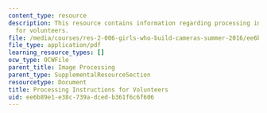 ```yaml
---
content_type: resource
description: This resource contains information regarding processing instructions
  for volunteers.
file: /media/courses/res-2-006-girls-who-build-cameras-summer-2016/ee6b89e1e38c739adcedb361f6c6f606_MITRES_2_006SUM16_Process.pdf
file_type: application/pdf
learning_resource_types: []
ocw_type: OCWFile
parent_title: Image Processing
parent_type: SupplementalResourceSection
resourcetype: Document
title: Processing Instructions for Volunteers
uid: ee6b89e1-e38c-739a-dced-b361f6c6f606
---
```

